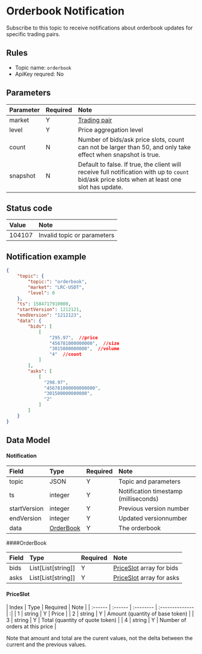# Orderbook Notification

Subscribe to this topic to receive notifications about orderbook updates for specific trading pairs.

## Rules

- Topic name: `orderbook`
- ApiKey requred: No


## Parameters

|  Parameter |  Required |             Note                |
| :---- | :------ |:--------------------------------- |
| market | Y | [Trading pair](../dex_apis/getMarkets.md)|
| level | Y | Price aggregation level |
| count | N | Number of bids/ask price slots, count can not be larger than 50, and only take effect when snapshot is true. |
| snapshot |N | Default to false. If true, the client will receive full notification with up to `count` bid/ask price slots when at least one slot has update. |

## Status code

| Value |                Note                |
| :---- | :--------------------------------- |
| 104107 | Invalid topic or parameters|

## Notification example

```json
{
    "topic": {
        "topic:": "orderbook",
        "market": "LRC-USDT",
      	"level": 0
    },
    "ts": 1584717910000,
    "startVersion": 1212121,
    "endVersion": "1212123",
    "data": {
        "bids": [
            [
                "295.97",  //price
                "456781000000000",  //size
                "3015000000000",  //volume
                "4"  //count
            ]
        ],
        "asks": [
            [
              "298.97",
              "456781000000000000",
              "301500000000000",
              "2"
            ]
        ]
    }
}
```

## Data Model

#### Notification

|     Field     |      Type       | Required |         Note         |
| :---------- | :------------- | :------ | :------------------ |
| topic |       JSON        |    Y    | Topic and parameters |
|      ts      |     integer     |    Y    |       Notification timestamp (milliseconds)       |
| startVersion |     integer     |    Y    | Previous version number |
|  endVersion  |     integer     |    Y    | Updated versionnumber |
|     data     | [OrderBook](#orderbook) |    Y    |       The orderbook       |

####<span id="orderbook">OrderBook</span>

| Field | Type                           | Required | Note     |
| :---- | :------------------------------ | :-------- | :-------- |
| bids | List\[List\[string\]] | Y       | [PriceSlot](#slot) array for bids |
| asks | List\[List\[string\]]| Y       | [PriceSlot](#slot) array for asks  |

#### <span id = "slot">PriceSlot</span>

| Index  | Type   | Required | Note           |
| :------ | :------ | :-------- | :-------------- | :|
|    1     | string | Y       | Price           |
|    2     | string | Y       | Amount (quantity of base token)         |
|    3     | string | Y       | Total (quantity of quote token)    |
|    4     | string | Y       | Number of orders at this price |


Note that amount and total are the curent values, not the delta between the current and the previous values.
